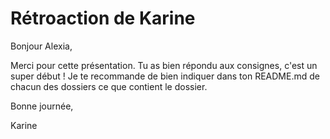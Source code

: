 # Rétroaction de Karine

Bonjour Alexia,

Merci pour cette présentation. Tu as bien répondu aux consignes, c'est un super début !
Je te recommande de bien indiquer dans ton README.md de chacun des dossiers ce que contient le dossier.

Bonne journée,

Karine
